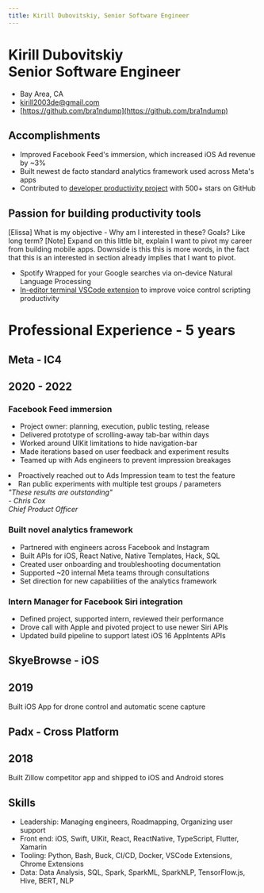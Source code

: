 ```yaml
---
title: Kirill Dubovitskiy, Senior Software Engineer
---
```


<div class="header">

<h1 class="name-title">
    Kirill Dubovitskiy
    <br>
    <span class="position">Senior Software Engineer</span>
</h1>

<div class="contact">

- Bay Area, CA
- <a href="mailto:kirill2003de@gmail.com">kirill2003de@gmail.com</a>
- [https://github.com/bra1ndump](https://github.com/bra1ndump)

</div>

</div> 
<!-- header -->

## Accomplishments

- Improved Facebook Feed's immersion, which increased iOS Ad revenue by ~3%
- Built newest de facto standard analytics framework used across Meta's apps
- Contributed to [developer productivity project](https://github.com/cursorless-dev/cursorless) with 500+ stars on GitHub

## Passion for building productivity tools

<div class="note">
    [Elissa]
    What is my objective -
    Why am I interested in these?
    Goals? Like long term?
    [Note] Expand on this little bit, explain I want to pivot my career from building mobile apps. Downside is this this is more words, in the fact that this is an interested in section already implies that I want to pivot.
</div>

- Spotify Wrapped for your Google searches via on-device Natural Language Processing
- [In-editor terminal VSCode extension](https://github.com/bra1nDump/bash-editor) to improve voice control scripting productivity

# Professional Experience - 5 years

<div class="experience-timeframe">
<h2>Meta - IC4</h2>
<h2 class="timeframe">2020 - 2022</h4>
</div>

<div class="immersion-section">

<div class="points">

### Facebook Feed immersion

- Project owner: planning, execution, public testing, release
- Delivered prototype of scrolling-away tab-bar within days
- Worked around UIKit limitations to hide navigation-bar
- Made iterations based on user feedback and experiment results
- Teamed up with Ads engineers to prevent impression breakages
<li class="optional">Proactively reached out to Ads Impression team to test the feature</li>
<li class="optional">Ran public experiments with multiple test groups / parameters</li>

</div>
<!-- points -->

<div class="quote">
<i>
"These results are outstanding"<br>- Chris Cox<br>
Chief Product Officer
</i>
</div>
<!-- quote -->

</div>
<!-- immersion-section -->

### Built novel analytics framework

- Partnered with engineers across Facebook and Instagram
- Built APIs for iOS, React Native, Native Templates, Hack, SQL
- Created user onboarding and troubleshooting documentation
- Supported ~20 internal Meta teams through consultations
- Set direction for new capabilities of the analytics framework

### Intern Manager for Facebook Siri integration

- Defined project, supported intern, reviewed their performance
- Drove call with Apple and pivoted project to use newer Siri APIs
- Updated build pipeline to support latest iOS 16 AppIntents APIs

<div class="secondary-experience-skills">

<div class="secondary-experience">

<!-- SkyeBrowse -->

<div class="experience-timeframe">
<h2>SkyeBrowse - iOS</h2>
<h2 class="timeframe">2019</h4>
</div>

Built iOS App for drone control and automatic scene capture

<!-- Padx -->

<div class="experience-timeframe">
<h2>Padx - Cross Platform</h2>
<h2 class="timeframe">2018</h4>
</div>

Built Zillow competitor app and shipped to iOS and Android stores

</div>
<!-- secondary-experience -->

<div class="skills">

## Skills

<div class="skills-list">

- <span class="underline">Leadership</span>: <span class="skill-category-list">Managing engineers, Roadmapping, Organizing user support</span><br>
- <span class="underline">Front end</span>: <span class="skill-category-list">iOS, Swift, UIKit, React, ReactNative, TypeScript, Flutter, Xamarin</span><br>
- <span class="underline">Tooling</span>: <span class="skill-category-list">Python, Bash, Buck, CI/CD, Docker, VSCode Extensions, Chrome Extensions</span><br>
- <span class="underline">Data</span>: <span class="skill-category-list">Data Analysis, SQL, Spark, SparkML, SparkNLP, TensorFlow.js, Hive, BERT, NLP</span><br>

</dev>

</div>
<!-- skills -->

</div>
<!-- secondary-experience-skills -->
